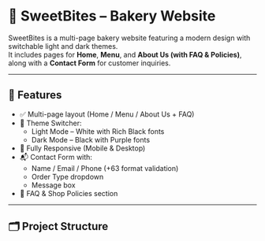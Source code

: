 # 🍰 SweetBites – Bakery Website

SweetBites is a multi-page bakery website featuring a modern design with switchable light and dark themes.  
It includes pages for **Home**, **Menu**, and **About Us (with FAQ & Policies)**, along with a **Contact Form** for customer inquiries.

---

## 🌟 Features

- ✅ Multi-page layout (Home / Menu / About Us + FAQ)
- 🎨 Theme Switcher:  
  - Light Mode – White with Rich Black fonts  
  - Dark Mode – Black with Purple fonts
- 📱 Fully Responsive (Mobile & Desktop)
- 📬 Contact Form with:
  - Name / Email / Phone (+63 format validation)
  - Order Type dropdown
  - Message box
- 🧾 FAQ & Shop Policies section

---

## 🗂️ Project Structure


